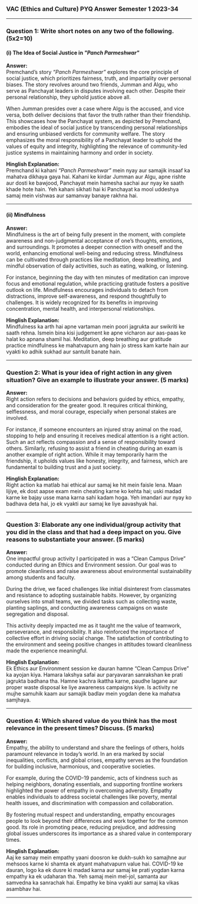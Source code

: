 ### VAC (Ethics and Culture) PYQ Answer Semester 1 2023-34

---

### Question 1: Write short notes on any two of the following. (5x2=10)

#### (i) The Idea of Social Justice in *"Panch Parmeshwar"*  
**Answer:**  
Premchand’s story *“Panch Parmeshwar”* explores the core principle of social justice, which prioritizes fairness, truth, and impartiality over personal biases. The story revolves around two friends, Jumman and Algu, who serve as Panchayat leaders in disputes involving each other. Despite their personal relationship, they uphold justice above all.  

When Jumman presides over a case where Algu is the accused, and vice versa, both deliver decisions that favor the truth rather than their friendship. This showcases how the Panchayat system, as depicted by Premchand, embodies the ideal of social justice by transcending personal relationships and ensuring unbiased verdicts for community welfare. The story emphasizes the moral responsibility of a Panchayat leader to uphold the values of equity and integrity, highlighting the relevance of community-led justice systems in maintaining harmony and order in society.  

**Hinglish Explanation:**  
Premchand ki kahani *“Panch Parmeshwar”* mein nyay aur samajik insaaf ka mahatva dikhaya gaya hai. Kahani ke kirdar Jumman aur Algu, apne rishte aur dosti ke bawjood, Panchayat mein hamesha sachai aur nyay ke saath khade hote hain. Yeh kahani sikhati hai ki Panchayat ka mool uddeshya samaj mein vishwas aur samanvay banaye rakhna hai.  

---

#### (ii) Mindfulness  
**Answer:**  
Mindfulness is the art of being fully present in the moment, with complete awareness and non-judgmental acceptance of one’s thoughts, emotions, and surroundings. It promotes a deeper connection with oneself and the world, enhancing emotional well-being and reducing stress. Mindfulness can be cultivated through practices like meditation, deep breathing, and mindful observation of daily activities, such as eating, walking, or listening.  

For instance, beginning the day with ten minutes of meditation can improve focus and emotional regulation, while practicing gratitude fosters a positive outlook on life. Mindfulness encourages individuals to detach from distractions, improve self-awareness, and respond thoughtfully to challenges. It is widely recognized for its benefits in improving concentration, mental health, and interpersonal relationships.  

**Hinglish Explanation:**  
Mindfulness ka arth hai apne vartaman mein poori jagrukta aur swikriti ke saath rehna. Ismein bina kisi judgement ke apne vicharon aur aas-paas ke halat ko apnana shamil hai. Meditation, deep breathing aur gratitude practice mindfulness ke mahatvapurn ang hain jo stress kam karte hain aur vyakti ko adhik sukhad aur santulit banate hain.  

---

### Question 2: What is your idea of right action in any given situation? Give an example to illustrate your answer. (5 marks)

**Answer:**  
Right action refers to decisions and behaviors guided by ethics, empathy, and consideration for the greater good. It requires critical thinking, selflessness, and moral courage, especially when personal stakes are involved.  

For instance, if someone encounters an injured stray animal on the road, stopping to help and ensuring it receives medical attention is a right action. Such an act reflects compassion and a sense of responsibility toward others. Similarly, refusing to assist a friend in cheating during an exam is another example of right action. While it may temporarily harm the friendship, it upholds values like honesty, integrity, and fairness, which are fundamental to building trust and a just society.  

**Hinglish Explanation:**  
Right action ka matlab hai ethical aur samaj ke hit mein faisle lena. Maan lijiye, ek dost aapse exam mein cheating karne ko kehta hai; uski madad karne ke bajay usse mana karna sahi kadam hoga. Yeh imandari aur nyay ko badhava deta hai, jo ek vyakti aur samaj ke liye aavashyak hai.  

---

### Question 3: Elaborate any one individual/group activity that you did in the class and that had a deep impact on you. Give reasons to substantiate your answer. (5 marks)

**Answer:**  
One impactful group activity I participated in was a “Clean Campus Drive” conducted during an Ethics and Environment session. Our goal was to promote cleanliness and raise awareness about environmental sustainability among students and faculty.  

During the drive, we faced challenges like initial disinterest from classmates and resistance to adopting sustainable habits. However, by organizing ourselves into small teams, we divided tasks such as collecting waste, planting saplings, and conducting awareness campaigns on waste segregation and disposal.  

This activity deeply impacted me as it taught me the value of teamwork, perseverance, and responsibility. It also reinforced the importance of collective effort in driving social change. The satisfaction of contributing to the environment and seeing positive changes in attitudes toward cleanliness made the experience meaningful.  

**Hinglish Explanation:**  
Ek Ethics aur Environment session ke dauran hamne “Clean Campus Drive” ka ayojan kiya. Hamara lakshya safai aur paryavaran sanrakshan ke prati jagrukta badhana tha. Hamne kachra ikattha karne, paudhe lagane aur proper waste disposal ke liye awareness campaigns kiye. Is activity ne mujhe samuhik kaam aur samajik badlav mein yogdan dene ka mahatva samjhaya.  

---

### Question 4: Which shared value do you think has the most relevance in the present times? Discuss. (5 marks)

**Answer:**  
Empathy, the ability to understand and share the feelings of others, holds paramount relevance in today’s world. In an era marked by social inequalities, conflicts, and global crises, empathy serves as the foundation for building inclusive, harmonious, and cooperative societies.  

For example, during the COVID-19 pandemic, acts of kindness such as helping neighbors, donating essentials, and supporting frontline workers highlighted the power of empathy in overcoming adversity. Empathy enables individuals to address societal challenges like poverty, mental health issues, and discrimination with compassion and collaboration.  

By fostering mutual respect and understanding, empathy encourages people to look beyond their differences and work together for the common good. Its role in promoting peace, reducing prejudice, and addressing global issues underscores its importance as a shared value in contemporary times.  

**Hinglish Explanation:**  
Aaj ke samay mein empathy yaani doosron ke dukh-sukh ko samajhne aur mehsoos karne ki shamta ek atyant mahatvapurn value hai. COVID-19 ke dauran, logo ka ek dusre ki madad karna aur samaj ke prati yogdan karna empathy ka ek udaharan tha. Yeh samaj mein mel-jol, samanta aur samvedna ka sanrachak hai. Empathy ke bina vyakti aur samaj ka vikas asambhav hai.  

--- 

